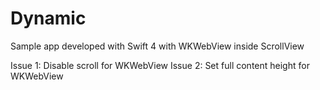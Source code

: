 # Dynamic
Sample app developed with Swift 4 with WKWebView inside ScrollView

Issue 1: Disable scroll for WKWebView
Issue 2: Set full content height for WKWebView
